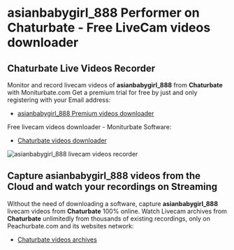# asianbabygirl_888 Performer on Chaturbate - Free LiveCam videos downloader

## Chaturbate Live Videos Recorder

Monitor and record livecam videos of **asianbabygirl_888** from **Chaturbate** with Moniturbate.com
Get a premium trial for free by just and only registering with your Email address:
* [asianbabygirl_888 Premium videos downloader](https://moniturbate.com/request-demo-licence-key.html)

Free livecam videos downloader - Moniturbate Software:
* [Chaturbate videos downloader](https://moniturbate.com/moniturbate-download-software.html)

![asianbabygirl_888 livecam videos recorder](https://peachurnet.com/templates/moniturbate-software.png)


## Capture asianbabygirl_888 videos from the Cloud and watch your recordings on Streaming

Without the need of downloading a software, capture **asianbabygirl_888** livecam videos from **Chaturbate** 100% online.
Watch Livecam archives from **Chaturbate** unlimitedly from thousands of existing recordings, only on Peachurbate.com and its websites network:
* [Chaturbate videos archives](https://peachurnet.com/)